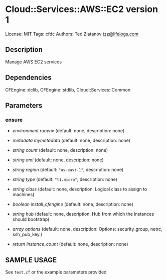 # Cloud::Services::AWS::EC2 version 1

License: MIT
Tags: cfdc
Authors: Ted Zlatanov <tzz@lifelogs.com>

## Description
Manage AWS EC2 services

## Dependencies
CFEngine::dclib, CFEngine::stdlib, Cloud::Services::Common

## Parameters
### ensure
* _environment_ *runenv* (default: none, description: none)

* _metadata_ *mymetadata* (default: none, description: none)

* _string_ *count* (default: none, description: none)

* _string_ *ami* (default: none, description: none)

* _string_ *region* (default: `"us-east-1"`, description: none)

* _string_ *type* (default: `"t1.micro"`, description: none)

* _string_ *class* (default: none, description: Logical class to assign to machines)

* _boolean_ *install_cfengine* (default: none, description: none)

* _string_ *hub* (default: none, description: Hub from which the instances should bootstrap)

* _array_ *options* (default: none, description: Options: security_group, netrc, ssh_pub_key.)

* _return_ *instance_count* (default: none, description: none)


## SAMPLE USAGE
See `test.cf` or the example parameters provided

